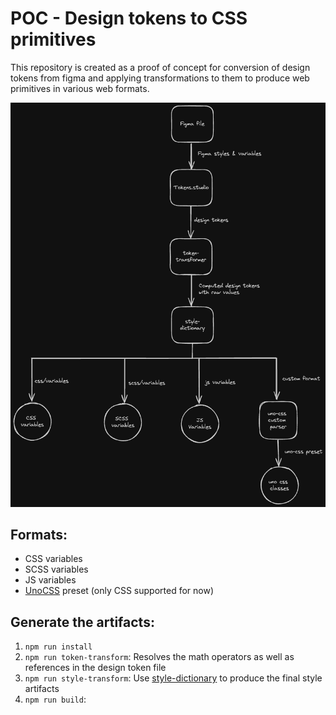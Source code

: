 # POC - Design tokens to CSS primitives
This repository is created as a proof of concept for conversion of design tokens from figma and applying transformations
to them to produce web primitives in various web formats.

![process showing the design token to various web format transformation](design-token-to-css.png)

## Formats:

- CSS variables
- SCSS variables
- JS variables
- [UnoCSS](https://unocss.dev/) preset (only CSS supported for now)


## Generate the artifacts:

1. `npm run install`
2. `npm run token-transform`: Resolves the math operators as well as references in the design token file 
3. `npm run style-transform`: Use [style-dictionary](https://amzn.github.io/style-dictionary/) to produce the final style artifacts
4. `npm run build`:

